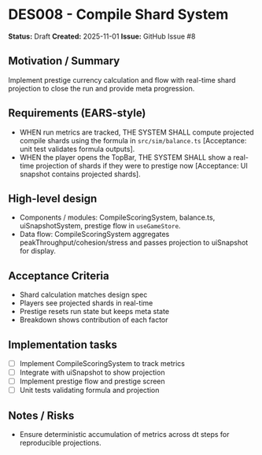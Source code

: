 # DES008 - Compile Shard System

**Status:** Draft
**Created:** 2025-11-01
**Issue:** GitHub Issue #8

## Motivation / Summary
Implement prestige currency calculation and flow with real-time shard projection to close the run and provide meta progression.

## Requirements (EARS-style)
- WHEN run metrics are tracked, THE SYSTEM SHALL compute projected compile shards using the formula in `src/sim/balance.ts` [Acceptance: unit test validates formula outputs].
- WHEN the player opens the TopBar, THE SYSTEM SHALL show a real-time projection of shards if they were to prestige now [Acceptance: UI snapshot contains projected shards].

## High-level design
- Components / modules: CompileScoringSystem, balance.ts, uiSnapshotSystem, prestige flow in `useGameStore`.
- Data flow: CompileScoringSystem aggregates peakThroughput/cohesion/stress and passes projection to uiSnapshot for display.

## Acceptance Criteria
- Shard calculation matches design spec
- Players see projected shards in real-time
- Prestige resets run state but keeps meta state
- Breakdown shows contribution of each factor

## Implementation tasks
- [ ] Implement CompileScoringSystem to track metrics
- [ ] Integrate with uiSnapshot to show projection
- [ ] Implement prestige flow and prestige screen
- [ ] Unit tests validating formula and projection

## Notes / Risks
- Ensure deterministic accumulation of metrics across dt steps for reproducible projections.
